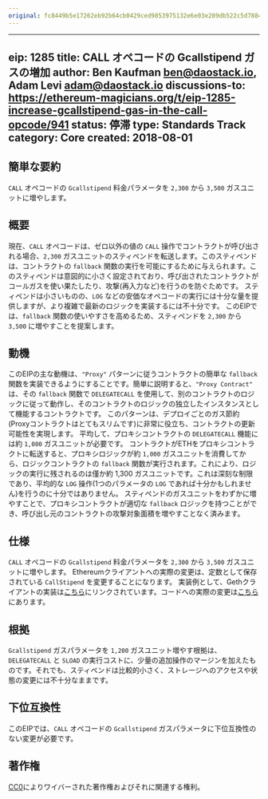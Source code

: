 ```yaml
---
original: fc8449b5e17262eb92b64cb0429ced9853975132e6e03e289db522c5d78849dc
---
```


---
eip: 1285
title: CALL オペコードの Gcallstipend ガスの増加
author: Ben Kaufman <ben@daostack.io>, Adam Levi <adam@daostack.io>
discussions-to: https://ethereum-magicians.org/t/eip-1285-increase-gcallstipend-gas-in-the-call-opcode/941
status: 停滞
type: Standards Track
category: Core
created: 2018-08-01
---

## 簡単な要約
``CALL`` オペコードの ``Gcallstipend`` 料金パラメータを ``2,300`` から ``3,500`` ガスユニットに増やします。

## 概要
現在、``CALL`` オペコードは、ゼロ以外の値の ``CALL`` 操作でコントラクトが呼び出される場合、``2,300`` ガスユニットのスティペンドを転送します。このスティペンドは、コントラクトの ``fallback`` 関数の実行を可能にするために与えられます。このスティペンドは意図的に小さく設定されており、呼び出されたコントラクトがコールガスを使い果たしたり、攻撃(再入力など)を行うのを防ぐためです。
スティペンドは小さいものの、``LOG`` などの安価なオペコードの実行には十分な量を提供しますが、より複雑で最新のロジックを実装するには不十分です。
このEIPでは、``fallback`` 関数の使いやすさを高めるため、スティペンドを ``2,300`` から ``3,500`` に増やすことを提案します。

## 動機
このEIPの主な動機は、``"Proxy"`` パターンに従うコントラクトの簡単な ``fallback`` 関数を実装できるようにすることです。簡単に説明すると、``"Proxy Contract"`` は、その ``fallback`` 関数で ``DELEGATECALL`` を使用して、別のコントラクトのロジックに従って動作し、そのコントラクトのロジックの独立したインスタンスとして機能するコントラクトです。
このパターンは、デプロイごとのガス節約(Proxyコントラクトはとてもスリムです)に非常に役立ち、コントラクトの更新可能性を実現します。
平均して、プロキシコントラクトの ``DELEGATECALL`` 機能には約 ``1,000`` ガスユニットが必要です。
コントラクトがETHをプロキシコントラクトに転送すると、プロキシロジックが約 ``1,000`` ガスユニットを消費してから、ロジックコントラクトの ``fallback`` 関数が実行されます。これにより、ロジックの実行に残されるのは僅か約 1,300 ガスユニットです。これは深刻な制限であり、平均的な ``LOG`` 操作(1つのパラメータの ``LOG`` であれば十分かもしれません)を行うのに十分ではありません。
スティペンドのガスユニットをわずかに増やすことで、プロキシコントラクトが適切な ``fallback`` ロジックを持つことができ、呼び出し元のコントラクトの攻撃対象面積を増やすことなく済みます。

## 仕様
``CALL`` オペコードの ``Gcallstipend`` 料金パラメータを ``2,300`` から ``3,500`` ガスユニットに増やします。
Ethereumクライアントへの実際の変更は、定数として保存されている ``CallStipend`` を変更することになります。
実装例として、Gethクライアントの実装は[こちら](https://github.com/ben-kaufman/go-ethereum/tree/eip-1285)にリンクされています。コードへの実際の変更は[こちら](https://github.com/ben-kaufman/go-ethereum/blob/eip-1285/params/protocol_params.go#L41)にあります。

## 根拠
``Gcallstipend`` ガスパラメータを ``1,200`` ガスユニット増やす根拠は、``DELEGATECALL`` と ``SLOAD`` の実行コストに、少量の追加操作のマージンを加えたものです。それでも、スティペンドは比較的小さく、ストレージへのアクセスや状態の変更には不十分なままです。

## 下位互換性
このEIPでは、``CALL`` オペコードの ``Gcallstipend`` ガスパラメータに下位互換性のない変更が必要です。

## 著作権
[CC0](../LICENSE.md)によりワイバーされた著作権およびそれに関連する権利。
